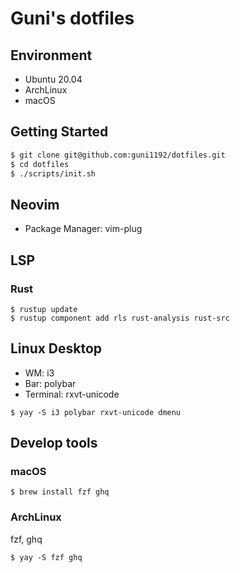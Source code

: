 # Guni's dotfiles

## Environment

- Ubuntu 20.04
- ArchLinux
- macOS

## Getting Started

```bash
$ git clone git@github.com:guni1192/dotfiles.git
$ cd dotfiles
$ ./scripts/init.sh
```

## Neovim

- Package Manager: vim-plug

## LSP

### Rust

```
$ rustup update
$ rustup component add rls rust-analysis rust-src
```

## Linux Desktop

- WM: i3
- Bar: polybar
- Terminal: rxvt-unicode

```
$ yay -S i3 polybar rxvt-unicode dmenu
```

## Develop tools

### macOS

```
$ brew install fzf ghq
```

### ArchLinux

fzf, ghq

```
$ yay -S fzf ghq
```
